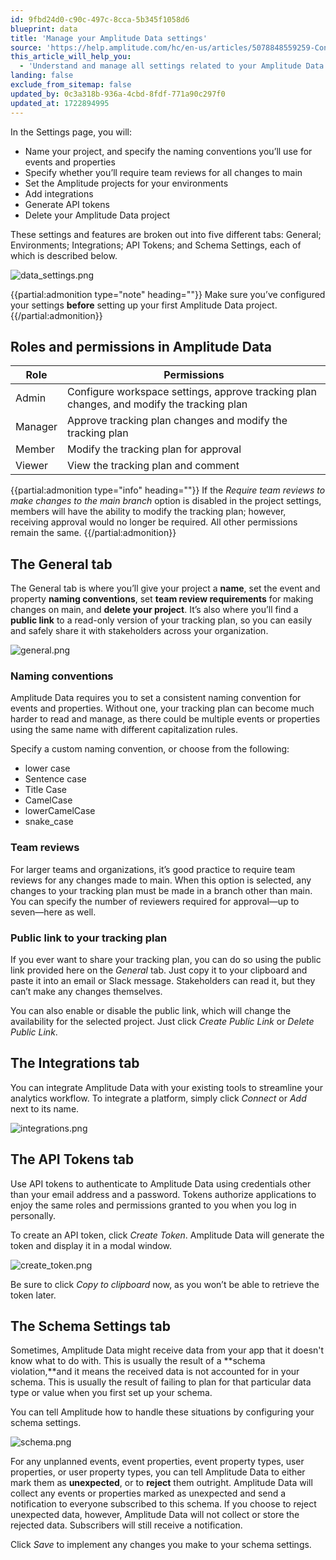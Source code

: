 ```yaml
---
id: 9fbd24d0-c90c-497c-8cca-5b345f1058d6
blueprint: data
title: 'Manage your Amplitude Data settings'
source: 'https://help.amplitude.com/hc/en-us/articles/5078848559259-Configure-and-manage-your-Amplitude-Data-settings'
this_article_will_help_you:
  - 'Understand and manage all settings related to your Amplitude Data projects'
landing: false
exclude_from_sitemap: false
updated_by: 0c3a318b-936a-4cbd-8fdf-771a90c297f0
updated_at: 1722894995
---
```

In the Settings page, you will:

* Name your project, and specify the naming conventions you’ll use for events and properties
* Specify whether you’ll require team reviews for all changes to main
* Set the Amplitude projects for your environments
* Add integrations
* Generate API tokens
* Delete your Amplitude Data project

These settings and features are broken out into five different tabs: General; Environments; Integrations; API Tokens; and Schema Settings, each of which is described below.

![data_settings.png](/docs/output/img/data/data-settings-png.png)

{{partial:admonition type="note" heading=""}}
Make sure you’ve configured your settings **before** setting up your first Amplitude Data project.
{{/partial:admonition}}

## Roles and permissions in Amplitude Data

| Role | Permissions |
| --- | --- |
| Admin | Configure workspace settings, approve tracking plan changes, and modify the tracking plan |
| Manager | Approve tracking plan changes and modify the tracking plan |
| Member | Modify the tracking plan for approval |
| Viewer | View the tracking plan and comment |

{{partial:admonition type="info" heading=""}}
If the *Require team reviews to make changes to the main branch* option is disabled in the project settings, members will have the ability to modify the tracking plan; however, receiving approval would no longer be required. All other permissions remain the same.
{{/partial:admonition}}

## The General tab

The General tab is where you’ll give your project a **name**, set the event and property **naming conventions**, set **team review requirements** for making changes on main, and **delete your project**. It’s also where you’ll find a **public link** to a read-only version of your tracking plan, so you can easily and safely share it with stakeholders across your organization.

![general.png](/docs/output/img/data/general-png.png)

### Naming conventions

Amplitude Data requires you to set a consistent naming convention for events and properties. Without one, your tracking plan can become much harder to read and manage, as there could be multiple events or properties using the same name with different capitalization rules.

Specify a custom naming convention, or choose from the following:

* lower case
* Sentence case
* Title Case
* CamelCase
* lowerCamelCase
* snake\_case

### Team reviews

For larger teams and organizations, it’s good practice to require team reviews for any changes made to main. When this option is selected, any changes to your tracking plan must be made in a branch other than main. You can specify the number of reviewers required for approval—up to seven—here as well.

### Public link to your tracking plan

If you ever want to share your tracking plan, you can do so using the public link provided here on the *General* tab. Just copy it to your clipboard and paste it into an email or Slack message. Stakeholders can read it, but they can’t make any changes themselves.

You can also enable or disable the public link, which will change the availability for the selected project. Just click *Create Public Link* or *Delete Public Link*.

## The Integrations tab

You can integrate Amplitude Data with your existing tools to streamline your analytics workflow. To integrate a platform, simply click *Connect* or *Add* next to its name.

![integrations.png](/docs/output/img/data/integrations-png.png)

## The API Tokens tab

Use API tokens to authenticate to Amplitude Data using credentials other than your email address and a password. Tokens authorize applications to enjoy the same roles and permissions granted to you when you log in personally.

To create an API token, click *Create Token*. Amplitude Data will generate the token and display it in a modal window.

![create_token.png](/docs/output/img/data/create-token-png.png)

Be sure to click *Copy to clipboard* now, as you won’t be able to retrieve the token later.

## The Schema Settings tab

Sometimes, Amplitude Data might receive data from your app that it doesn't know what to do with. This is usually the result of a **schema violation,**and it means the received data is not accounted for in your schema. This is usually the result of failing to plan for that particular data type or value when you first set up your schema.

You can tell Amplitude how to handle these situations by configuring your schema settings.

![schema.png](/docs/output/img/data/schema-png.png)

For any unplanned events, event properties, event property types, user properties, or user property types, you can tell Amplitude Data to either mark them as **unexpected**, or to **reject** them outright. Amplitude Data will collect any events or properties marked as unexpected and send a notification to everyone subscribed to this schema. If you choose to reject unexpected data, however, Amplitude Data will not collect or store the rejected data. Subscribers will still receive a notification.

Click *Save* to implement any changes you make to your schema settings.